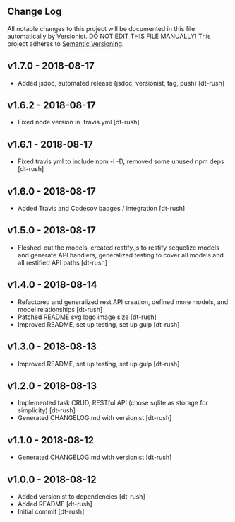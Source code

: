 ## Change Log

All notable changes to this project will be documented in this file
automatically by Versionist. DO NOT EDIT THIS FILE MANUALLY!
This project adheres to [Semantic Versioning](http://semver.org/).

## v1.7.0 - 2018-08-17

* Added jsdoc, automated release (jsdoc, versionist, tag, push) [dt-rush]

## v1.6.2 - 2018-08-17

* Fixed node version in .travis.yml [dt-rush]

## v1.6.1 - 2018-08-17

* Fixed travis yml to include npm -i -D, removed some unused npm deps [dt-rush]

## v1.6.0 - 2018-08-17

* Added Travis and Codecov badges / integration [dt-rush]

## v1.5.0 - 2018-08-17

* Fleshed-out the models, created restify.js to restify sequelize models and generate API handlers, generalized testing to cover all models and all restified API paths [dt-rush]

## v1.4.0 - 2018-08-14

* Refactored and generalized rest API creation, defined more models, and model relationships [dt-rush]
* Patched README svg logo image size [dt-rush]
* Improved README, set up testing, set up gulp [dt-rush]

## v1.3.0 - 2018-08-13

* Improved README, set up testing, set up gulp [dt-rush]

## v1.2.0 - 2018-08-13

* Implemented task CRUD, RESTful API (chose sqlite as storage for simplicity) [dt-rush]
* Generated CHANGELOG.md with versionist [dt-rush]

## v1.1.0 - 2018-08-12

* Generated CHANGELOG.md with versionist [dt-rush]

## v1.0.0 - 2018-08-12

* Added versionist to dependencies [dt-rush]
* Added README [dt-rush]
* Initial commit [dt-rush]



